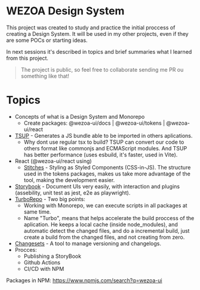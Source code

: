 # WEZOA Design System

This project was created to study and practice the initial proccess of creating a Design System. It will be used in my other projects, even if they are some POCs or starting ideas.

In next sessions it's described in topics and brief summaries what I learned from this project.
> The project is public, so feel free to collaborate sending me PR ou something like that!

# Topics

- Concepts of what is a Design System and Monorepo
  - Create packages: @wezoa-ui/docs | @wezoa-ui/tokens | @wezoa-ui/react
 - [TSUP](https://github.com/egoist/tsup) - Generates a JS bundle able to be imported in others aplications.
   - Why dont use regular tsx to build? TSUP can convert our code to others format like commonjs and ECMAScript modules. And TSUP has better performance (uses esbuild, it's faster, used in Vite).
 - React (@wezoa-ui/react using)
   - [Stitches](https://stitches.dev/) - Styling as Styled Components (CSS-in-JS). The structure used in the tokens packages, makes us take more advantage of the tool, making the development easier.
 - [Storybook](https://storybook.js.org/) - Document UIs very easily, with interaction and plugins (assebility, unit test as jest, e2e as playwright). 
 - [TurboRepo](https://turbo.build/) - Two big points:
   - Working with Monorepo, we can execute scripts in all packages at same time.
   - Name "Turbo", means that helps accelerate the build proccess of the aplication. He keeps a local cache (inside node_modules), and automatic  detect the changed files, and do a incremental build, just create a build from the changed files, and not creating from zero.
 - [Changesets](https://github.com/changesets/changesets) - A tool to manage versioning and changelogs.
 - Procces:
   - Publishing a StoryBook
   - Github Actions
   - CI/CD with NPM

Packages in NPM: https://www.npmjs.com/search?q=wezoa-ui